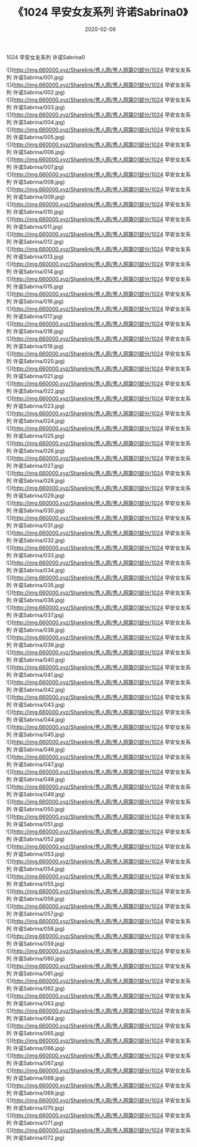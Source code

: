 ﻿---
layout: post
title:  《1024 早安女友系列 许诺Sabrina0》
date:   2020-02-09
img: http://img.660000.xyz/Sharelink/秀人网/秀人网第01部分/1024 早安女友系列 许诺Sabrina0/000.jpg
categories: [美女, 清纯, 唯美]
---

1024 早安女友系列 许诺Sabrina0

  ![](http://img.660000.xyz/Sharelink/秀人网/秀人网第01部分/1024 早安女友系列 许诺Sabrina/001.jpg) <br> ![](http://img.660000.xyz/Sharelink/秀人网/秀人网第01部分/1024 早安女友系列 许诺Sabrina/002.jpg) <br> ![](http://img.660000.xyz/Sharelink/秀人网/秀人网第01部分/1024 早安女友系列 许诺Sabrina/003.jpg) <br> ![](http://img.660000.xyz/Sharelink/秀人网/秀人网第01部分/1024 早安女友系列 许诺Sabrina/004.jpg) <br> ![](http://img.660000.xyz/Sharelink/秀人网/秀人网第01部分/1024 早安女友系列 许诺Sabrina/005.jpg) <br> ![](http://img.660000.xyz/Sharelink/秀人网/秀人网第01部分/1024 早安女友系列 许诺Sabrina/006.jpg) <br> ![](http://img.660000.xyz/Sharelink/秀人网/秀人网第01部分/1024 早安女友系列 许诺Sabrina/007.jpg) <br> ![](http://img.660000.xyz/Sharelink/秀人网/秀人网第01部分/1024 早安女友系列 许诺Sabrina/008.jpg) <br> ![](http://img.660000.xyz/Sharelink/秀人网/秀人网第01部分/1024 早安女友系列 许诺Sabrina/009.jpg) <br> ![](http://img.660000.xyz/Sharelink/秀人网/秀人网第01部分/1024 早安女友系列 许诺Sabrina/010.jpg) <br> ![](http://img.660000.xyz/Sharelink/秀人网/秀人网第01部分/1024 早安女友系列 许诺Sabrina/011.jpg) <br> ![](http://img.660000.xyz/Sharelink/秀人网/秀人网第01部分/1024 早安女友系列 许诺Sabrina/012.jpg) <br> ![](http://img.660000.xyz/Sharelink/秀人网/秀人网第01部分/1024 早安女友系列 许诺Sabrina/013.jpg) <br> ![](http://img.660000.xyz/Sharelink/秀人网/秀人网第01部分/1024 早安女友系列 许诺Sabrina/014.jpg) <br> ![](http://img.660000.xyz/Sharelink/秀人网/秀人网第01部分/1024 早安女友系列 许诺Sabrina/015.jpg) <br> ![](http://img.660000.xyz/Sharelink/秀人网/秀人网第01部分/1024 早安女友系列 许诺Sabrina/016.jpg) <br> ![](http://img.660000.xyz/Sharelink/秀人网/秀人网第01部分/1024 早安女友系列 许诺Sabrina/017.jpg) <br> ![](http://img.660000.xyz/Sharelink/秀人网/秀人网第01部分/1024 早安女友系列 许诺Sabrina/018.jpg) <br> ![](http://img.660000.xyz/Sharelink/秀人网/秀人网第01部分/1024 早安女友系列 许诺Sabrina/019.jpg) <br> ![](http://img.660000.xyz/Sharelink/秀人网/秀人网第01部分/1024 早安女友系列 许诺Sabrina/020.jpg) <br> ![](http://img.660000.xyz/Sharelink/秀人网/秀人网第01部分/1024 早安女友系列 许诺Sabrina/021.jpg) <br> ![](http://img.660000.xyz/Sharelink/秀人网/秀人网第01部分/1024 早安女友系列 许诺Sabrina/022.jpg) <br> ![](http://img.660000.xyz/Sharelink/秀人网/秀人网第01部分/1024 早安女友系列 许诺Sabrina/023.jpg) <br> ![](http://img.660000.xyz/Sharelink/秀人网/秀人网第01部分/1024 早安女友系列 许诺Sabrina/024.jpg) <br> ![](http://img.660000.xyz/Sharelink/秀人网/秀人网第01部分/1024 早安女友系列 许诺Sabrina/025.jpg) <br> ![](http://img.660000.xyz/Sharelink/秀人网/秀人网第01部分/1024 早安女友系列 许诺Sabrina/026.jpg) <br> ![](http://img.660000.xyz/Sharelink/秀人网/秀人网第01部分/1024 早安女友系列 许诺Sabrina/027.jpg) <br> ![](http://img.660000.xyz/Sharelink/秀人网/秀人网第01部分/1024 早安女友系列 许诺Sabrina/028.jpg) <br> ![](http://img.660000.xyz/Sharelink/秀人网/秀人网第01部分/1024 早安女友系列 许诺Sabrina/029.jpg) <br> ![](http://img.660000.xyz/Sharelink/秀人网/秀人网第01部分/1024 早安女友系列 许诺Sabrina/030.jpg) <br> ![](http://img.660000.xyz/Sharelink/秀人网/秀人网第01部分/1024 早安女友系列 许诺Sabrina/031.jpg) <br> ![](http://img.660000.xyz/Sharelink/秀人网/秀人网第01部分/1024 早安女友系列 许诺Sabrina/032.jpg) <br> ![](http://img.660000.xyz/Sharelink/秀人网/秀人网第01部分/1024 早安女友系列 许诺Sabrina/033.jpg) <br> ![](http://img.660000.xyz/Sharelink/秀人网/秀人网第01部分/1024 早安女友系列 许诺Sabrina/034.jpg) <br> ![](http://img.660000.xyz/Sharelink/秀人网/秀人网第01部分/1024 早安女友系列 许诺Sabrina/035.jpg) <br> ![](http://img.660000.xyz/Sharelink/秀人网/秀人网第01部分/1024 早安女友系列 许诺Sabrina/036.jpg) <br> ![](http://img.660000.xyz/Sharelink/秀人网/秀人网第01部分/1024 早安女友系列 许诺Sabrina/037.jpg) <br> ![](http://img.660000.xyz/Sharelink/秀人网/秀人网第01部分/1024 早安女友系列 许诺Sabrina/038.jpg) <br> ![](http://img.660000.xyz/Sharelink/秀人网/秀人网第01部分/1024 早安女友系列 许诺Sabrina/039.jpg) <br> ![](http://img.660000.xyz/Sharelink/秀人网/秀人网第01部分/1024 早安女友系列 许诺Sabrina/040.jpg) <br> ![](http://img.660000.xyz/Sharelink/秀人网/秀人网第01部分/1024 早安女友系列 许诺Sabrina/041.jpg) <br> ![](http://img.660000.xyz/Sharelink/秀人网/秀人网第01部分/1024 早安女友系列 许诺Sabrina/042.jpg) <br> ![](http://img.660000.xyz/Sharelink/秀人网/秀人网第01部分/1024 早安女友系列 许诺Sabrina/043.jpg) <br> ![](http://img.660000.xyz/Sharelink/秀人网/秀人网第01部分/1024 早安女友系列 许诺Sabrina/044.jpg) <br> ![](http://img.660000.xyz/Sharelink/秀人网/秀人网第01部分/1024 早安女友系列 许诺Sabrina/045.jpg) <br> ![](http://img.660000.xyz/Sharelink/秀人网/秀人网第01部分/1024 早安女友系列 许诺Sabrina/046.jpg) <br> ![](http://img.660000.xyz/Sharelink/秀人网/秀人网第01部分/1024 早安女友系列 许诺Sabrina/047.jpg) <br> ![](http://img.660000.xyz/Sharelink/秀人网/秀人网第01部分/1024 早安女友系列 许诺Sabrina/048.jpg) <br> ![](http://img.660000.xyz/Sharelink/秀人网/秀人网第01部分/1024 早安女友系列 许诺Sabrina/049.jpg) <br> ![](http://img.660000.xyz/Sharelink/秀人网/秀人网第01部分/1024 早安女友系列 许诺Sabrina/050.jpg) <br> ![](http://img.660000.xyz/Sharelink/秀人网/秀人网第01部分/1024 早安女友系列 许诺Sabrina/051.jpg) <br> ![](http://img.660000.xyz/Sharelink/秀人网/秀人网第01部分/1024 早安女友系列 许诺Sabrina/052.jpg) <br> ![](http://img.660000.xyz/Sharelink/秀人网/秀人网第01部分/1024 早安女友系列 许诺Sabrina/053.jpg) <br> ![](http://img.660000.xyz/Sharelink/秀人网/秀人网第01部分/1024 早安女友系列 许诺Sabrina/054.jpg) <br> ![](http://img.660000.xyz/Sharelink/秀人网/秀人网第01部分/1024 早安女友系列 许诺Sabrina/055.jpg) <br> ![](http://img.660000.xyz/Sharelink/秀人网/秀人网第01部分/1024 早安女友系列 许诺Sabrina/056.jpg) <br> ![](http://img.660000.xyz/Sharelink/秀人网/秀人网第01部分/1024 早安女友系列 许诺Sabrina/057.jpg) <br> ![](http://img.660000.xyz/Sharelink/秀人网/秀人网第01部分/1024 早安女友系列 许诺Sabrina/058.jpg) <br> ![](http://img.660000.xyz/Sharelink/秀人网/秀人网第01部分/1024 早安女友系列 许诺Sabrina/059.jpg) <br> ![](http://img.660000.xyz/Sharelink/秀人网/秀人网第01部分/1024 早安女友系列 许诺Sabrina/060.jpg) <br> ![](http://img.660000.xyz/Sharelink/秀人网/秀人网第01部分/1024 早安女友系列 许诺Sabrina/061.jpg) <br> ![](http://img.660000.xyz/Sharelink/秀人网/秀人网第01部分/1024 早安女友系列 许诺Sabrina/062.jpg) <br> ![](http://img.660000.xyz/Sharelink/秀人网/秀人网第01部分/1024 早安女友系列 许诺Sabrina/063.jpg) <br> ![](http://img.660000.xyz/Sharelink/秀人网/秀人网第01部分/1024 早安女友系列 许诺Sabrina/064.jpg) <br> ![](http://img.660000.xyz/Sharelink/秀人网/秀人网第01部分/1024 早安女友系列 许诺Sabrina/065.jpg) <br> ![](http://img.660000.xyz/Sharelink/秀人网/秀人网第01部分/1024 早安女友系列 许诺Sabrina/066.jpg) <br> ![](http://img.660000.xyz/Sharelink/秀人网/秀人网第01部分/1024 早安女友系列 许诺Sabrina/067.jpg) <br> ![](http://img.660000.xyz/Sharelink/秀人网/秀人网第01部分/1024 早安女友系列 许诺Sabrina/068.jpg) <br> ![](http://img.660000.xyz/Sharelink/秀人网/秀人网第01部分/1024 早安女友系列 许诺Sabrina/069.jpg) <br> ![](http://img.660000.xyz/Sharelink/秀人网/秀人网第01部分/1024 早安女友系列 许诺Sabrina/070.jpg) <br> ![](http://img.660000.xyz/Sharelink/秀人网/秀人网第01部分/1024 早安女友系列 许诺Sabrina/071.jpg) <br> ![](http://img.660000.xyz/Sharelink/秀人网/秀人网第01部分/1024 早安女友系列 许诺Sabrina/072.jpg) <br>
